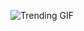 
<!-- GIF_SECTION -->
![Trending GIF](https://media4.giphy.com/media/v1.Y2lkPThiYjIxNzcycXpnb2JmNTNrcXJseDE0MGYxZG5ta3RvNGxqcHg0Z2c5Z2txbGpmZiZlcD12MV9naWZzX3NlYXJjaCZjdD1n/khMQDMRqOBEToISmyp/giphy.gif)
<!-- END_GIF_SECTION -->
